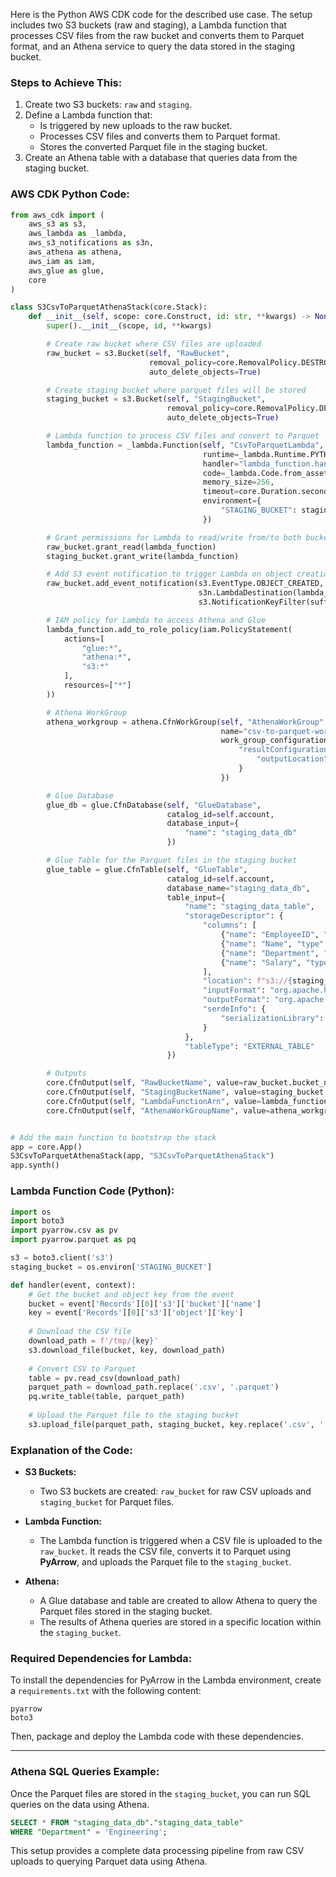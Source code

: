 Here is the Python AWS CDK code for the described use case. The setup includes two S3 buckets (raw and staging), a Lambda function that processes CSV files from the raw bucket and converts them to Parquet format, and an Athena service to query the data stored in the staging bucket.

### **Steps to Achieve This:**
1. Create two S3 buckets: `raw` and `staging`.
2. Define a Lambda function that:
   - Is triggered by new uploads to the raw bucket.
   - Processes CSV files and converts them to Parquet format.
   - Stores the converted Parquet file in the staging bucket.
3. Create an Athena table with a database that queries data from the staging bucket.

### **AWS CDK Python Code:**

```python
from aws_cdk import (
    aws_s3 as s3,
    aws_lambda as _lambda,
    aws_s3_notifications as s3n,
    aws_athena as athena,
    aws_iam as iam,
    aws_glue as glue,
    core
)

class S3CsvToParquetAthenaStack(core.Stack):
    def __init__(self, scope: core.Construct, id: str, **kwargs) -> None:
        super().__init__(scope, id, **kwargs)

        # Create raw bucket where CSV files are uploaded
        raw_bucket = s3.Bucket(self, "RawBucket", 
                               removal_policy=core.RemovalPolicy.DESTROY,
                               auto_delete_objects=True)

        # Create staging bucket where parquet files will be stored
        staging_bucket = s3.Bucket(self, "StagingBucket", 
                                   removal_policy=core.RemovalPolicy.DESTROY,
                                   auto_delete_objects=True)

        # Lambda function to process CSV files and convert to Parquet
        lambda_function = _lambda.Function(self, "CsvToParquetLambda",
                                           runtime=_lambda.Runtime.PYTHON_3_8,
                                           handler="lambda_function.handler",
                                           code=_lambda.Code.from_asset("lambda"),
                                           memory_size=256,
                                           timeout=core.Duration.seconds(60),
                                           environment={
                                               "STAGING_BUCKET": staging_bucket.bucket_name
                                           })

        # Grant permissions for Lambda to read/write from/to both buckets
        raw_bucket.grant_read(lambda_function)
        staging_bucket.grant_write(lambda_function)

        # Add S3 event notification to trigger Lambda on object creation in raw bucket
        raw_bucket.add_event_notification(s3.EventType.OBJECT_CREATED, 
                                          s3n.LambdaDestination(lambda_function),
                                          s3.NotificationKeyFilter(suffix=".csv"))

        # IAM policy for Lambda to access Athena and Glue
        lambda_function.add_to_role_policy(iam.PolicyStatement(
            actions=[
                "glue:*",
                "athena:*",
                "s3:*"
            ],
            resources=["*"]
        ))

        # Athena WorkGroup
        athena_workgroup = athena.CfnWorkGroup(self, "AthenaWorkGroup",
                                               name="csv-to-parquet-workgroup",
                                               work_group_configuration={
                                                   "resultConfiguration": {
                                                       "outputLocation": f"s3://{staging_bucket.bucket_name}/athena-results/"
                                                   }
                                               })

        # Glue Database
        glue_db = glue.CfnDatabase(self, "GlueDatabase",
                                   catalog_id=self.account,
                                   database_input={
                                       "name": "staging_data_db"
                                   })

        # Glue Table for the Parquet files in the staging bucket
        glue_table = glue.CfnTable(self, "GlueTable",
                                   catalog_id=self.account,
                                   database_name="staging_data_db",
                                   table_input={
                                       "name": "staging_data_table",
                                       "storageDescriptor": {
                                           "columns": [
                                               {"name": "EmployeeID", "type": "int"},
                                               {"name": "Name", "type": "string"},
                                               {"name": "Department", "type": "string"},
                                               {"name": "Salary", "type": "int"}
                                           ],
                                           "location": f"s3://{staging_bucket.bucket_name}/",
                                           "inputFormat": "org.apache.hadoop.hive.ql.io.parquet.MapredParquetInputFormat",
                                           "outputFormat": "org.apache.hadoop.hive.ql.io.parquet.MapredParquetOutputFormat",
                                           "serdeInfo": {
                                               "serializationLibrary": "org.apache.hadoop.hive.ql.io.parquet.serde.ParquetHiveSerDe"
                                           }
                                       },
                                       "tableType": "EXTERNAL_TABLE"
                                   })

        # Outputs
        core.CfnOutput(self, "RawBucketName", value=raw_bucket.bucket_name)
        core.CfnOutput(self, "StagingBucketName", value=staging_bucket.bucket_name)
        core.CfnOutput(self, "LambdaFunctionArn", value=lambda_function.function_arn)
        core.CfnOutput(self, "AthenaWorkGroupName", value=athena_workgroup.name)


# Add the main function to bootstrap the stack
app = core.App()
S3CsvToParquetAthenaStack(app, "S3CsvToParquetAthenaStack")
app.synth()


```

### **Lambda Function Code (Python):**

```python
import os
import boto3
import pyarrow.csv as pv
import pyarrow.parquet as pq

s3 = boto3.client('s3')
staging_bucket = os.environ['STAGING_BUCKET']

def handler(event, context):
    # Get the bucket and object key from the event
    bucket = event['Records'][0]['s3']['bucket']['name']
    key = event['Records'][0]['s3']['object']['key']
    
    # Download the CSV file
    download_path = f'/tmp/{key}'
    s3.download_file(bucket, key, download_path)
    
    # Convert CSV to Parquet
    table = pv.read_csv(download_path)
    parquet_path = download_path.replace('.csv', '.parquet')
    pq.write_table(table, parquet_path)
    
    # Upload the Parquet file to the staging bucket
    s3.upload_file(parquet_path, staging_bucket, key.replace('.csv', '.parquet'))
```

### **Explanation of the Code:**
- **S3 Buckets:**
  - Two S3 buckets are created: `raw_bucket` for raw CSV uploads and `staging_bucket` for Parquet files.
  
- **Lambda Function:**
  - The Lambda function is triggered when a CSV file is uploaded to the `raw_bucket`. It reads the CSV file, converts it to Parquet using **PyArrow**, and uploads the Parquet file to the `staging_bucket`.
  
- **Athena:**
  - A Glue database and table are created to allow Athena to query the Parquet files stored in the staging bucket.
  - The results of Athena queries are stored in a specific location within the `staging_bucket`.

### **Required Dependencies for Lambda:**
To install the dependencies for PyArrow in the Lambda environment, create a `requirements.txt` with the following content:

```text
pyarrow
boto3
```

Then, package and deploy the Lambda code with these dependencies.

---

### **Athena SQL Queries Example:**

Once the Parquet files are stored in the `staging_bucket`, you can run SQL queries on the data using Athena.

```sql
SELECT * FROM "staging_data_db"."staging_data_table"
WHERE "Department" = 'Engineering';
```

This setup provides a complete data processing pipeline from raw CSV uploads to querying Parquet data using Athena.
